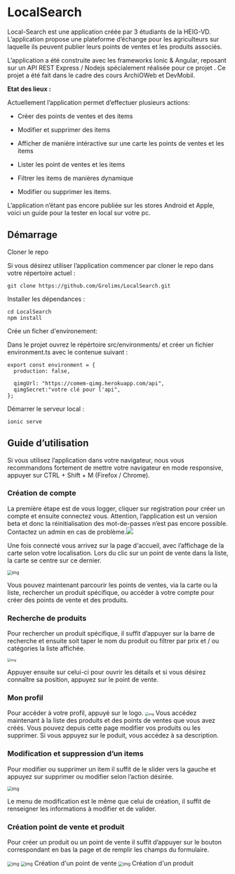 # LocalSearch

Local-Search est une application créée par 3 étudiants de la HEIG-VD. L’application propose une plateforme d’échange pour les agriculteurs sur laquelle ils peuvent publier leurs points de ventes et les produits associés.

L’application a été construite avec les frameworks Ionic & Angular, reposant sur un API REST Express / Nodejs spécialement réalisée pour ce projet . Ce projet a été fait dans le cadre des cours ArchiOWeb et DevMobil.

**Etat des lieux :**

Actuellement l’application permet d’effectuer plusieurs actions:

- Créer des points de ventes et des items

- Modifier et supprimer des items

- Afficher de manière intéractive sur une carte les points de ventes et les items

- Lister les point de ventes et les items

- Filtrer les items de manières dynamique 

- Modifier ou supprimer les items.

L’application n’étant pas encore publiée sur les stores Android et Apple, voici un guide pour la tester en local sur votre pc.

## Démarrage

Cloner le repo

Si vous désirez utiliser l’application commencer par cloner le repo dans votre répertoire actuel :

```cli
git clone https://github.com/Grolims/LocalSearch.git
```

Installer les dépendances :

```clike
cd LocalSearch
npm install
```

Crée un ficher d'environement:

Dans le projet ouvrez le répértoire src/environments/ et créer un fichier environment.ts avec le contenue suivant :

```
export const environment = {
  production: false,

  qimgUrl: "https://comem-qimg.herokuapp.com/api",
  qimgSecret:"votre clé pour l'api",
};
```

Démarrer le serveur local :

```clike
ionic serve
```

## Guide d’utilisation

Si vous utilisez l’application dans votre navigateur, nous vous recommandons fortement de mettre votre navigateur en mode responsive, appuyer sur CTRL + Shift + M (Firefox / Chrome).

### Création de compte

La première étape est de vous logger, cliquer sur registration pour créer un compte et ensuite connectez vous. Attention, l’application est un version beta et donc la réinitialisation des mot-de-passes n’est pas encore possible. Contactez un admin en cas de problème.![](https://lh5.googleusercontent.com/5fjtY1ay9ACApGy4yAesnyAGKc36sT80k7mYvx2wGVdksqSB68vnBruyiqWHAmxG8om-EVrg_pruiduZXl78_Vz3GlMVdcK2VP6fDhdM2j79y0Cwmg6ajOD3WksGUYoYzbLBGzR1)

Une fois connecté vous arrivez sur la page d'accueil, avec l’affichage de la carte selon votre localisation. Lors du clic sur un point de vente dans la liste, la carte se centre sur ce dernier.


<img src="https://lh6.googleusercontent.com/-E0J_N-rfXG2VWE47fGEvq2zHvjWoHzzDxGk62rg989mCqmBE0pUu3pdJWWzrJJZIOx_ky36cuTeW0iUrqHi7HeTwUYmGiIOZ6H1ZiXgYpo6E_Dib6hlpMG_4zAOCUVvCfXkJuVc" alt="img" style="zoom: 67%;" />

Vous pouvez maintenant parcourir les points de ventes, via la carte ou la liste, rechercher un produit spécifique, ou accéder à votre compte pour créer des points de vente et des produits.



### Recherche de produits 

Pour rechercher un produit spécifique, il suffit d’appuyer sur la barre de recherche et ensuite soit taper le nom du produit ou filtrer par prix et / ou catégories la liste affichée.

<img src="https://lh3.googleusercontent.com/S8Hi7Ysk2gX19SRV5OzpXxFZQP846nicKsapbXM1UIVQwR858W6cSAbkPxuyQaq-3Cahdvd0DQFIALQGUHXpK2vRd-Vib4s2RCop0I6ZF9UeEbE9BoaQSmKt1a9E8tnGDRAUY6w_" alt="img" style="zoom: 50%;" />

Appuyer ensuite sur celui-ci pour ouvrir les détails et si vous désirez connaître sa position, appuyez sur le point de vente.

###  Mon profil

Pour accéder à votre profil, appuyé sur le logo. <img src="https://lh3.googleusercontent.com/Zv0uGW7Cs4dmGmatMfkYgf0m9JjdipTbJphGPjuBC4G0OaWy81RNrLG603duoLKd2TA6oYPm0qkbzBo7g1OlwRp0ZVsIMAaoKwjxXb8M9KaL5pSM5mq3p3w7lmLH4LFqXpQJbgXQ" alt="img" style="zoom: 50%;" /> Vous accédez maintenant à la liste des produits et des points de ventes que vous avez créés. Vous pouvez depuis cette page modifier vos produits ou les supprimer. Si vous appuyez sur le poduit, vous accédez à sa description.

### Modification et suppression d’un items

Pour modifier ou supprimer un item il suffit de le slider vers la gauche et appuyez sur supprimer ou modifier selon l’action désirée.

<img src="https://lh6.googleusercontent.com/vkCv51Cd5Sm5XteBa_BsQI-WIvBoHqSIu71X3oou4lRl-IFEJYBJ4_gVM0Dr2wh6-2_mrgmWLyvp14lb2OOxi2wIdvBhKzZXXp9RJfX4JV5N6L-ASXNoG_LWx-baWL-YzdnwOz_q" alt="img" style="zoom: 67%;" />

Le menu de modification est le même que celui de création, il suffit de renseigner les informations à modifier et de valider.

### Création point de vente et produit

Pour créer un produit ou un point de vente il suffit d’appuyer sur le bouton correspondant en bas la page et de remplir les champs du formulaire.


<img src="https://lh6.googleusercontent.com/B3SwfHe3htJkgP7-pCUYA0JiMFgEGNOPcfnhq_ow2G2zyBD6D4tob5SvwyeuaYqLqrMvLeWPgghqM71nzX40QbZaN9De7yM9amSfBnMv-o64B-vxH677qj9r7NoTIFx7Y1daFpRk" alt="img" style="zoom:67%;" />


<img src="https://lh5.googleusercontent.com/GWI7lTPqJQbXmVWJgY7Jh-336HSPvb-09pHGz6tWm_JZG7j4t_-HEnsjUCPH3GCapgJ5EbfJ57UVhXFgJMBBH7Z6HDACdsFCpYXAoza2sxUyu18KFHppKHmSSlIqZ6d2yUwk1Qzc" alt="img" style="zoom:67%;" />
Création d'un point de vente

<img src="https://lh4.googleusercontent.com/e9oZCfAa9fON805lzNjLP11wHi1j8szSPOyOEoV1Wm9gJCXb8ktLSL6hoMkzwzkaTtMLEvajsR_vf9LLkw6dF9Z1PhxXYJeuFvBcUciT6xqk8a-jquOb_O_BvAs4aEuIbggn8QAX" alt="img" style="zoom:67%;" />
Création d'un produit
